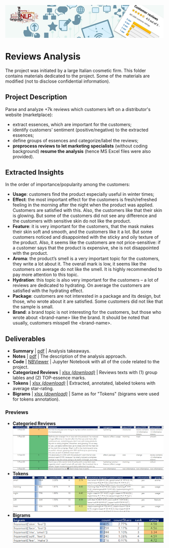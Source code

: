 ![Reviews Analysis](https://github.com/adrofa/customer-reviews-analysis/raw/master/reviews_analysis_header.jpg)
# Reviews Analysis
The project was initiated by a large Italian cosmetic firm. This folder contains materials dedicated to the project. Some of the materials are modified (not to disclose confidential information).

## Project Description
Parse and analyze +7k reviews which customers left on a distributor's website (marketplace):
- extract essences, which are important for the customers;
- identify customers’ sentiment (positive/negative) to the extracted essences;
- define groups of essences and categorize/label the reviews;
- **preprocess reviews to let marketing specialists** (without coding background) **resume the analysis** (hence MS Excel files were also provided).

## Extracted Insights
In the order of importance/popularity among the customers:
- **Usage**: customers find the product especially useful in winter times;
- **Effect**: the most important effect for the customers is fresh/refreshed feeling in the morning after the night when the product was applied. Customers are satisfied with this. Also, the customers like that their skin is glowing. But some of the customers did not see any difference and the customers with sensitive skin do not like the product.
- **Feature**: it is very important for the customers, that the mask makes their skin soft and smooth, and the customers like it a lot. But some customers noticed and disappointed with the sticky and oily texture of the product. Also, it seems like the customers are not price-sensitive: if a customer says that the product is expensive, she is not disappointed with the product.
- **Aroma**: the product’s smell is a very important topic for the customers, they write a lot about it. The overall mark is low, it seems like the customers on average do not like the smell. It is highly recommended to pay more attention to this topic.
- **Hydration**: this topic is also very important for the customers – a lot of reviews are dedicated to hydrating. On average the customers are satisfied with the hydrating effect.
- **Package**: customers are not interested in a package and its design, but those, who wrote about it are satisfied. Some customers did not like that the sample is small.
- **Brand**: a brand topic is not interesting for the customers, but those who wrote about \<brand-name\> like the brand. It should be noted that usually, customers misspell the \<brand-name\>.

## Deliverables
- **Summary** | [pdf](https://github.com/adrofa/customer-reviews-analysis/blob/master/summary.pdf) | Analysis takeaways.
- **Notes** | [pdf](https://github.com/adrofa/customer-reviews-analysis/blob/master/notes.pdf) | The description of the analysis approach.
- **Code** | [NBViewer](https://nbviewer.jupyter.org/github/adrofa/customer-reviews-analysis/blob/master/code.ipynb) | Jupyter Notebook with all of the code related to the project.
- **Categorized Reviews** | [xlsx *(download)*](https://github.com/adrofa/customer-reviews-analysis/raw/master/reviews_categorized.xlsx) | Reviews texts with (1) group lables and (2) TOP-essence marks.
- **Tokens** | [xlsx *(download)*](https://github.com/adrofa/customer-reviews-analysis/raw/master/tokens.xlsx) | Extracted, annotated, labeled tokens with average star-rating.
- **Bigrams** | [xlsx *(download)*](https://github.com/adrofa/customer-reviews-analysis/blob/master/bigrams.xlsx) | Same as for "Tokens" (bigrams were used for tokens annotation).


### Previews
- **Categoried Reviews**<br/>![Categoried Reviews](https://github.com/adrofa/customer-reviews-analysis/raw/master/reviews_preview.png)
- **Tokens**<br/>![Tokens](https://github.com/adrofa/customer-reviews-analysis/raw/master/tokens_preview.png)
- **Bigrams**<br/>![Bigrams](https://github.com/adrofa/customer-reviews-analysis/raw/master/bigrams_preview.png)
